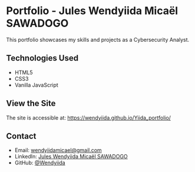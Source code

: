 # Portfolio - Jules Wendyiida Micaël SAWADOGO

This portfolio showcases my skills and projects as a Cybersecurity Analyst.

## Technologies Used

- HTML5
- CSS3
- Vanilla JavaScript

## View the Site

The site is accessible at: https://wendyiida.github.io/Yiida_portfolio/


## Contact

- Email: wendyiidamicael@gmail.com
- LinkedIn: [Jules Wendyiida Micaël SAWADOGO](https://bf.linkedin.com/in/jules-wendyiida-micaël-sawadogo-1736382a5)
- GitHub: [@Wendyiida](https://github.com/Wendyiida)
